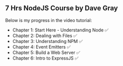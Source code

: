## 7 Hrs NodeJS Course by Dave Gray

Below is my progress in the video tutorial:
* Chapter 1: Start Here - Understanding Node :white_check_mark: 
* Chapter 2: Dealing with Files :white_check_mark: 
* Chapter 3: Understanding NPM :white_check_mark: 
* Chapter 4: Event Emitters :white_check_mark: 
* Chapter 5: Build a Web Server :white_check_mark: 
* Chapter 6: Intro to ExpressJS :white_check_mark: 
